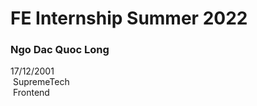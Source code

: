 # FE Internship Summer 2022 <br>

### Ngo Dac Quoc Long <br>

17/12/2001 <br>
​
SupremeTech <br>
​
Frontend <br>